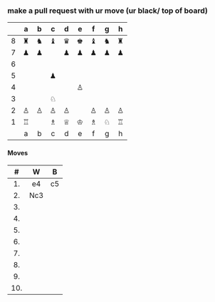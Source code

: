 ### make a pull request with ur move (ur black/ top of board)

|   | a | b | c | d | e | f | g | h |
|:-:|:-:|:-:|:-:|:-:|:-:|:-:|:-:|:-:|
| 8 |♜ |♞ |♝ |♛ |♚ |♝ |♞ |♜ |
| 7 |♟ |♟ |   |♟ |♟ |♟ |♟ |♟ |
| 6 |  |   |   |   |   |   |   |   |
| 5 |  |   |♟ |   |   |   |   |   |
| 4 |  |   |   |   |♙ |   |   |   |
| 3 |  |   |♘ |   |   |   |   |   |
| 2 |♙ |♙ |♙ |♙ |   |♙ |♙ |♙ |
| 1 |♖ |   |♗ |♕ |♔ |♗ |♘ |♖ |
|   | a | b | c | d | e | f | g | h |

#### Moves
| #   | W   | B   |
|:---:|:---:|:---:|
|1.   |e4   |c5   |
|2.   |Nc3  |     |
|3.   |     |     |
|4.   |     |     |
|5.   |     |     |
|6.   |     |     |
|7.   |     |     |
|8.   |     |     |
|9.   |     |     |
|10.  |     |     |


<!---
okcherri/okcherri is a ✨ special ✨ repository because its `README.md` (this file) appears on your GitHub profile.
You can click the Preview link to take a look at your changes.
--->
